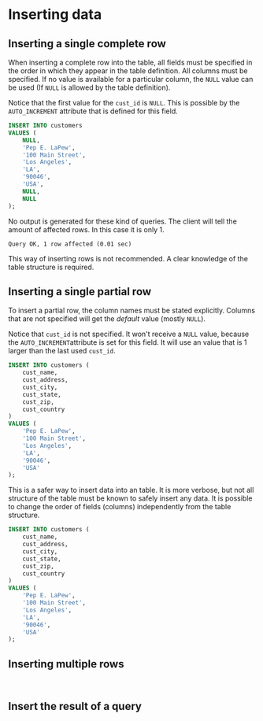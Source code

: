 # Inserting data

## Inserting a single complete row

When inserting a complete row into the table, all fields must be specified in the order in which they appear in the table definition. All columns must be specified. If no value is available for a particular column, the `NULL` value can be used (If `NULL` is allowed by the table definition).

Notice that the first value for the `cust_id` is `NULL`. This is possible by the `AUTO_INCREMENT` attribute that is defined for this field. 

```sql
INSERT INTO customers
VALUES (
    NULL,
    'Pep E. LaPew',
    '100 Main Street', 
    'Los Angeles',
    'LA',
    '90046',
    'USA',
    NULL,
    NULL
);
```

No output is generated for these kind of queries. The client will tell the amount of affected rows. In this case it is only 1.

```
Query OK, 1 row affected (0.01 sec)
```

This way of inserting rows is not recommended. A clear knowledge of the table structure is required.

## Inserting a single partial row

To insert a partial row, the column names must be stated explicitly. Columns that are not specified will get the *default* value (mostly `NULL`). 

Notice that `cust_id` is not specified. It won't receive a `NULL` value, because the `AUTO_INCREMENT`attribute is set for this field. It will use an value that is 1 larger than the last used `cust_id`.

```sql
INSERT INTO customers (
    cust_name,
    cust_address,
    cust_city,
    cust_state,
    cust_zip,
    cust_country
)
VALUES (
    'Pep E. LaPew',
    '100 Main Street', 
    'Los Angeles',
    'LA',
    '90046',
    'USA'
);
```

This is a safer way to insert data into an table. It is more verbose, but not all structure of the table must be known to safely insert any data. It is possible to change the order of fields (columns) independently from the table structure.

```sql
INSERT INTO customers (
    cust_name,
    cust_address,
    cust_city,
    cust_state,
    cust_zip,
    cust_country
)
VALUES (
    'Pep E. LaPew',
    '100 Main Street', 
    'Los Angeles',
    'LA',
    '90046',
    'USA'
);
```



## Inserting multiple rows

```sql

```

```

```

## Insert the result of a query

```sql

```

```

```

